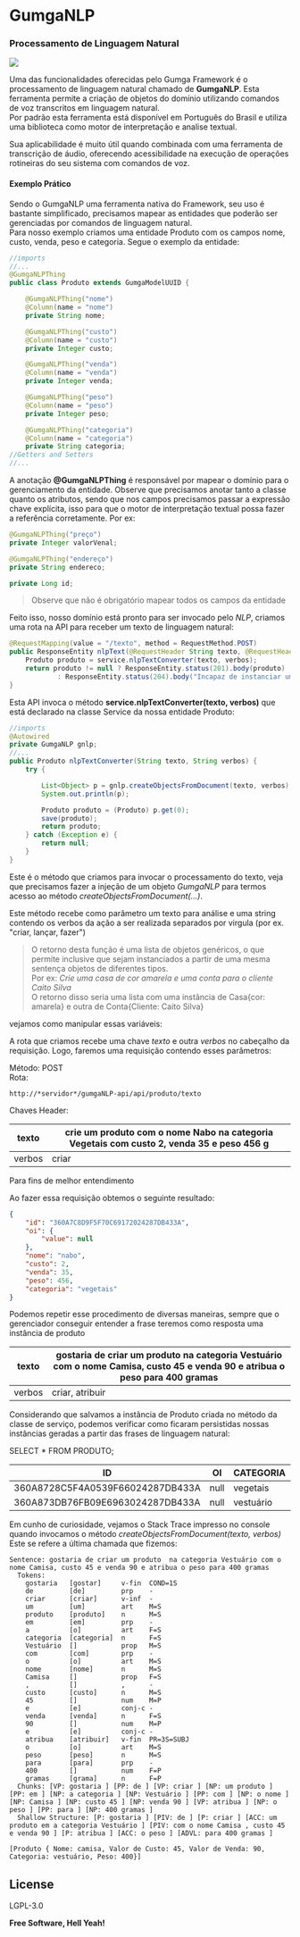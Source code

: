 # GumgaNLP
### Processamento de Linguagem Natural

[![](https://avatars3.githubusercontent.com/u/13262049?s=200&v=4)](https://github.com/GUMGA/frameworkbackend)

Uma das funcionalidades oferecidas pelo Gumga Framework é o processamento de linguagem natural chamado de **GumgaNLP**. Esta ferramenta permite a criação de objetos do domínio utilizando comandos de voz transcritos em linguagem natural.<br>
Por padrão esta ferramenta está disponível em Português do Brasil e utiliza uma biblioteca como motor de interpretação e analise textual.

Sua aplicabilidade é muito útil quando combinada com uma ferramenta de transcrição de áudio, oferecendo acessibilidade na execução de operações rotineiras do seu sistema com comandos de voz.

#### Exemplo Prático

Sendo o GumgaNLP uma ferramenta nativa do Framework, seu uso é bastante simplificado, precisamos mapear as entidades que poderão ser gerenciadas por comandos de linguagem natural.<br>
Para nosso exemplo criamos uma entidade Produto com os campos nome, custo, venda, peso e categoria. Segue o exemplo da entidade:
```java
//imports
//...
@GumgaNLPThing
public class Produto extends GumgaModelUUID {

    @GumgaNLPThing("nome")
    @Column(name = "nome")
    private String nome;

    @GumgaNLPThing("custo")
    @Column(name = "custo")
    private Integer custo;

    @GumgaNLPThing("venda")
    @Column(name = "venda")
    private Integer venda;

    @GumgaNLPThing("peso")
    @Column(name = "peso")
    private Integer peso;

    @GumgaNLPThing("categoria")
    @Column(name = "categoria")
    private String categoria;
//Getters and Setters
//...
```
A anotação **@GumgaNLPThing** é responsável por mapear o domínio para o gerenciamento da entidade. Observe que precisamos anotar tanto a classe quanto os atributos, sendo que nos campos precisamos passar a expressão chave explícita, isso para que o motor de interpretação textual possa fazer a referência corretamente. Por ex:
```java
@GumgaNLPThing("preço")
private Integer valorVenal;

@GumgaNLPThing("endereço")
private String endereco;

private Long id;
```  

>Observe que não é obrigatório mapear todos os campos da entidade

Feito isso, nosso domínio está pronto para ser invocado pelo *NLP*, criamos uma rota na API para receber um texto de linguagem natural:

```java
@RequestMapping(value = "/texto", method = RequestMethod.POST)
public ResponseEntity nlpText(@RequestHeader String texto, @RequestHeader String verbos) {
    Produto produto = service.nlpTextConverter(texto, verbos);
    return produto != null ? ResponseEntity.status(201).body(produto)
            : ResponseEntity.status(204).body("Incapaz de instanciar um objeto");
}
```
Esta API invoca o método **service.nlpTextConverter(texto, verbos)** que está declarado na classe Service da nossa entidade Produto:

```java
//imports
@Autowired
private GumgaNLP gnlp;
//...
public Produto nlpTextConverter(String texto, String verbos) {
    try {

        List<Object> p = gnlp.createObjectsFromDocument(texto, verbos);
        System.out.println(p);

        Produto produto = (Produto) p.get(0);
        save(produto);
        return produto;
    } catch (Exception e) {
        return null;
    }
}
```
Este é o método que criamos para invocar o processamento do texto, veja que precisamos fazer a injeção de um objeto *GumgaNLP* para termos acesso ao método *createObjectsFromDocument(...)*.


Este método recebe como parâmetro um texto para análise e uma string contendo os verbos da ação a ser realizada separados por virgula (por ex. "criar, lançar, fazer")
> O retorno desta função é uma lista de objetos genéricos, o que permite inclusive que sejam instanciados a partir de uma mesma sentença objetos de diferentes tipos.
<br>Por ex: *Crie uma casa de cor amarela e uma conta para o cliente Caito Silva*
<br>O retorno disso seria uma lista com uma instância de Casa{cor: amarela} e outra de Conta{Cliente: Caito Silva}



 vejamos como manipular essas variáveis:

A rota que criamos recebe uma chave *texto* e outra *verbos* no cabeçalho da requisição. Logo, faremos uma requisição contendo esses parâmetros:

Método: POST<br>
Rota:
```
http://*servidor*/gumgaNLP-api/api/produto/texto
```
Chaves Header:

| texto  | crie um produto com o nome Nabo na categoria Vegetais com custo 2, venda 35 e peso 456 g |
|--------|------------------------------------------------------------------------------------------|
| verbos | criar                                                                                    |
Para fins de melhor entendimento

Ao fazer essa requisição obtemos o seguinte resultado:
```JSON
{
    "id": "360A7C8D9F5F70C69172024287DB433A",
    "oi": {
        "value": null
    },
    "nome": "nabo",
    "custo": 2,
    "venda": 35,
    "peso": 456,
    "categoria": "vegetais"
}
```

Podemos repetir esse procedimento de diversas maneiras, sempre que o gerenciador conseguir entender a frase teremos como resposta uma instância de produto

| texto  | gostaria de criar um produto na categoria Vestuário com o nome Camisa, custo 45 e venda 90 e atribua o peso para 400 gramas |
|--------|-----------------------------------------------------------------------------------------------------------------------------|
| verbos | criar, atribuir                                                                                                             |

Considerando que salvamos a instância de Produto criada no método da classe de serviço, podemos verificar como ficaram persistidas nossas instâncias geradas a partir das frases de linguagem natural:

SELECT * FROM PRODUTO;

| ID                               | OI   | CATEGORIA   | CUSTO   | NOME   | PESO   | VENDA   |
|----------------------------------|------|-------------|---------|--------|--------|---------|
| 360A8728C5F4A0539F66024287DB433A | null | vegetais    | 2       | nabo   | 456    | 35      |
| 360A873DB76FB09E6963024287DB433A | null | vestuário   | 45      | camisa | 400    | 90      |


Em cunho de curiosidade, vejamos o Stack Trace impresso no console quando invocamos o método *createObjectsFromDocument(texto, verbos)*<br>
Este se refere a última chamada que fizemos:

```
Sentence: gostaria de criar um produto  na categoria Vestuário com o nome Camisa, custo 45 e venda 90 e atribua o peso para 400 gramas
  Tokens:
    gostaria   [gostar]     v-fin  COND=1S   
    de         [de]         prp    -         
    criar      [criar]      v-inf  -         
    um         [um]         art    M=S       
    produto    [produto]    n      M=S       
    em         [em]         prp    -         
    a          [o]          art    F=S       
    categoria  [categoria]  n      F=S       
    Vestuário  []           prop   M=S       
    com        [com]        prp    -         
    o          [o]          art    M=S       
    nome       [nome]       n      M=S       
    Camisa     []           prop   F=S       
    ,          []           ,      -         
    custo      [custo]      n      M=S       
    45         []           num    M=P       
    e          [e]          conj-c -         
    venda      [venda]      n      F=S       
    90         []           num    M=P       
    e          [e]          conj-c -         
    atribua    [atribuir]   v-fin  PR=3S=SUBJ
    o          [o]          art    M=S       
    peso       [peso]       n      M=S       
    para       [para]       prp    -         
    400        []           num    F=P       
    gramas     [grama]      n      F=P       
  Chunks: [VP: gostaria ] [PP: de ] [VP: criar ] [NP: um produto ] [PP: em ] [NP: a categoria ] [NP: Vestuário ] [PP: com ] [NP: o nome ] [NP: Camisa ] [NP: custo 45 ] [NP: venda 90 ] [VP: atribua ] [NP: o peso ] [PP: para ] [NP: 400 gramas ]
  Shallow Structure: [P: gostaria ] [PIV: de ] [P: criar ] [ACC: um produto em a categoria Vestuário ] [PIV: com o nome Camisa , custo 45 e venda 90 ] [P: atribua ] [ACC: o peso ] [ADVL: para 400 gramas ]

[Produto { Nome: camisa, Valor de Custo: 45, Valor de Venda: 90, Categoria: vestuário, Peso: 400}]
```

License
----

LGPL-3.0


**Free Software, Hell Yeah!**
